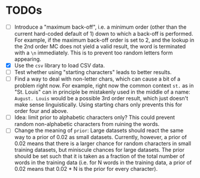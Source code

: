 # TODOs

- [ ] Introduce a "maximum back-off", i.e. a minimum order (other than the 
  current hard-coded default of 1) down to which a back-off is performed. For 
  example, if the maximum back-off order is set to 2, and the lookup in the 
  2nd order MC does not yield a valid result, the word is terminated with a 
  `\n` immediately. This is to prevent too random letters form appearing.
- [x] Use the `csv` library to load CSV data.
- [ ] Test whether using "starting characters" leads to better results. 
- [ ] Find a way to deal with non-letter chars, which can cause a bit of a 
  problem right now. For example, right now the common context `st.` as in 
  "St. Louis" can in principle be mistakenly used in the middle of a name:
  `August. Louis` would be a possible 3rd order result, which just doesn't 
  make sense linguistically. Using starting chars only prevents this for order
  four and above. 
- [ ] Idea: limit prior to alphabetic characters only? This could prevent 
  random non-alphabetic characters from ruining the words.
- [ ] Change the meaning of `prior`: Large datasets should react the same 
  way to a prior of 0.02 as small datasets. Currently, however, a prior of 0.02
  means that there is a larger chance for random characters in small training
  datasets, but miniscule chances for large datasets. The prior should be set
  such that it is taken as a fraction of the total number of words in the 
  training data (i.e. for N words in the training data, a prior of 0.02 means
  that 0.02 * N is the prior for every character).